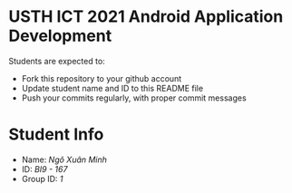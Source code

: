 USTH ICT 2021 Android Application Development
=====================================================

Students are expected to:

* Fork this repository to your github account
* Update student name and ID to this README file
* Push your commits regularly, with proper commit messages

Student Info
=======================

* Name: *Ngô Xuân Minh*
* ID: *BI9 - 167*
* Group ID: *1*
